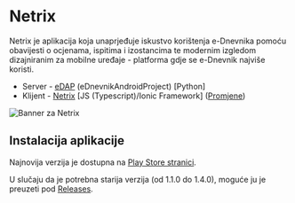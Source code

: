 # Netrix
Netrix je aplikacija koja unaprjeđuje iskustvo korištenja e-Dnevnika pomoću obavijesti o ocjenama, ispitima i izostancima te modernim izgledom dizajniranim za mobilne uređaje - platforma gdje se e-Dnevnik najviše koristi.

* Server - [eDAP](https://github.com/btx3/Netrix/blob/master/README_edap.md) (eDnevnikAndroidProject) [Python]
* Klijent - [Netrix](https://github.com/btx3/Netrix/blob/master/README_Netrix.md) [JS (Typescript)/Ionic Framework] ([Promjene](https://gitlab.sh.netrix.io/btx3/Netrix/blob/master/Netrix/CHANGELOG.md))

![Banner za Netrix](https://i.imgur.com/VkQ7SQX.jpg)

## Instalacija aplikacije

Najnovija verzija je dostupna na [Play Store stranici](https://play.google.com/store/apps/details?id=io.btx3.netrix).

U slučaju da je potrebna starija verzija (od 1.1.0 do 1.4.0), moguće ju je preuzeti pod [Releases](https://github.com/btx3/Netrix/releases).